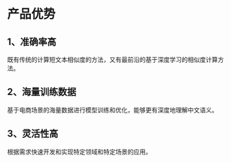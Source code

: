 # 产品优势

## 1、准确率高
既有传统的计算短文本相似度的方法，又有最前沿的基于深度学习的相似度计算方法。
## 2、海量训练数据
基于电商场景的海量数据进行模型训练和优化，能够更有深度地理解中文语义。
## 3、灵活性高
根据需求快速开发和实现特定领域和特定场景的应用。

